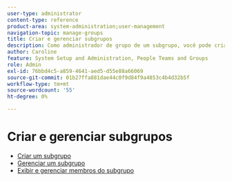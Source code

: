 ```yaml
---
user-type: administrator
content-type: reference
product-area: system-administration;user-management
navigation-topic: manage-groups
title: Criar e gerenciar subgrupos
description: Como administrador de grupo de um subgrupo, você pode criar, mover, exibir, editar, copiar, renomear, exportar e excluir o subgrupo. Também é possível fazer de um subgrupo um grupo de nível superior, removendo-o do grupo pai.
author: Caroline
feature: System Setup and Administration, People Teams and Groups
role: Admin
exl-id: 76bbd4c5-a859-4641-aed5-d55e88a66069
source-git-commit: 01b27ffa881dae44c0f9d84f9a4853c4b4d32b5f
workflow-type: tm+mt
source-wordcount: '55'
ht-degree: 0%

---
```


# Criar e gerenciar subgrupos

* [Criar um subgrupo](../../../administration-and-setup/manage-groups/create-and-manage-subgroups/create-a-subgroup.md)
* [Gerenciar um subgrupo](../../../administration-and-setup/manage-groups/create-and-manage-subgroups/manage-subgroups.md)
* [Exibir e gerenciar membros do subgrupo](../../../administration-and-setup/manage-groups/create-and-manage-subgroups/view-and-manage-subgroup-members.md)
